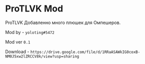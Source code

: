 # ProTLVK Mod
ProTLVK Добавленно много плюшек для Омпешеров.

Mod by - ```yoloting#5472```

Mod ver ```0.1```

Download - ``` https://drive.google.com/file/d/1RRaASAWkIG0coxB-NM0J5xw2lZRCCV8k/view?usp=sharing ```
